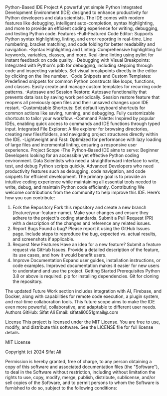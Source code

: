 Python-Based IDE Project
A powerful yet simple Python Integrated Development Environment (IDE) designed to enhance productivity for Python developers and data scientists. The IDE comes with modern features like debugging, intelligent auto-completion, syntax highlighting, and more to provide an efficient coding experience for writing, debugging, and testing Python code.
Features
-Full-Featured Code Editor:
Supports Python syntax highlighting, linting, and error reporting in real-time.
Line numbering, bracket matching, and code folding for better readability and navigation.
-Syntax Highlighting and Linting:
Comprehensive highlighting for keywords, variables, classes, and more.
Real-time linting using pylint for instant feedback on code quality.
-Debugging with Visual Breakpoints:
Integrated with Python's pdb for debugging, including stepping through code and inspecting variables.
Set visual breakpoints directly in the editor by clicking on the line number.
-Code Snippets and Custom Templates:
Predefined snippets for common Python constructs like loops, functions, and classes.
Easily create and manage custom templates for recurring code patterns.
-Autosave and Session Restore:
Autosave functionality that prevents data loss by saving work periodically.
Session restore feature that reopens all previously open files and their unsaved changes upon IDE restart.
-Customizable Shortcuts:
Set default keyboard shortcuts for common actions like saving, running, and debugging.
Fully customizable shortcuts to tailor your workflow.
-Command Palette:
Inspired by popular IDEs, enabling quick access to commands and IDE functions through typed input.
Integrated File Explorer:
A file explorer for browsing directories, creating new files/folders, and navigating project structures directly within the IDE.
-Lightweight and Fast:
Optimized for performance with lazy loading of large files and incremental linting, ensuring a responsive user experience.
Project Scope
-The Python-Based IDE aims to serve:
Beginner Developers looking for an accessible yet effective Python coding environment.
Data Scientists who need a straightforward interface to write, test, and debug Python scripts quickly.
Advanced Developers who need productivity features such as debugging, code navigation, and code snippets for efficient development.
The primary goal is to provide an intuitive coding experience while maintaining all essential tools needed to write, debug, and maintain Python code efficiently.
Contributing
We welcome contributions from the community to help improve this IDE. Here’s how you can contribute:
1. Fork the Repository
Fork this repository and create a new branch (feature/your-feature-name).
Make your changes and ensure they adhere to the project's coding standards.
Submit a Pull Request (PR) with a description of the changes and reference any related issues.
2. Report Bugs
Found a bug? Please report it using the GitHub Issues page.
Include steps to reproduce the bug, expected vs. actual results, and screenshots if applicable.
3. Request New Features
Have an idea for a new feature? Submit a feature request via GitHub Issues.
Provide a detailed description of the feature, its use cases, and how it would benefit users.
4. Improve Documentation
Expand user guides, installation instructions, or code examples.
Improved documentation makes it easier for new users to understand and use the project.
Getting Started
Prerequisites
Python 3.8 or above is required.
pip for installing dependencies.
Git for cloning the repository.

The updated Future Work section includes integration with AI, Firebase, and Docker, along with capabilities for remote code execution, a plugin system, and real-time collaboration tools. This future scope aims to make the IDE even more powerful, collaborative, and adaptable to different user needs.
Authors 
GitHub: Sifat Ali
Email: sifatali0051gmail@.com

License
This project is licensed under the MIT License. You are free to use, modify, and distribute this software. See the LICENSE file for full license details.

MIT License

Copyright (c) 2024 Sifat Ali

Permission is hereby granted, free of charge, to any person obtaining a copy
of this software and associated documentation files (the "Software"), to deal
in the Software without restriction, including without limitation the rights
to use, copy, modify, merge, publish, distribute, sublicense, and/or sell
copies of the Software, and to permit persons to whom the Software is
furnished to do so, subject to the following conditions:




